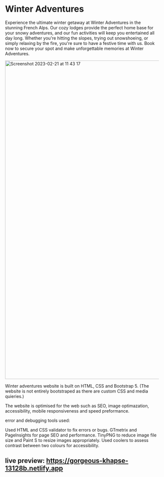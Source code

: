 # Winter Adventures

Experience the ultimate winter getaway at Winter Adventures in the stunning French Alps. Our cozy lodges provide the perfect home base for your snowy adventures, and our fun activities will keep you entertained all day long. Whether you're hitting the slopes, trying out snowshoeing, or simply relaxing by the fire, you're sure to have a festive time with us. Book now to secure your spot and make unforgettable memories at Winter Adventures.

<img width="1044" alt="Screenshot 2023-02-21 at 11 43 17" src="https://user-images.githubusercontent.com/80915650/220336071-f511272f-5ac7-4c3d-a4e4-c94d0434543c.png">

Winter adventures website is built on HTML, CSS and Bootstrap 5.
(The website is not entirely bootstraped as there are custom CSS and media quieries.)

The website is optimised for the web such as SEO, image optimazation, accessibility, mobile responsiveness and speed preformance.

error and debugging tools used:

Used HTML and CSS validator to fix errors or bugs.
GTmetrix and PageInsights for page SEO and performance.
TinyPNG to reduce image file size and Paint S to resize images appropriately.
Used coolers to assess contrast between two colours for accessibility.

## live preview: https://gorgeous-khapse-13128b.netlify.app
